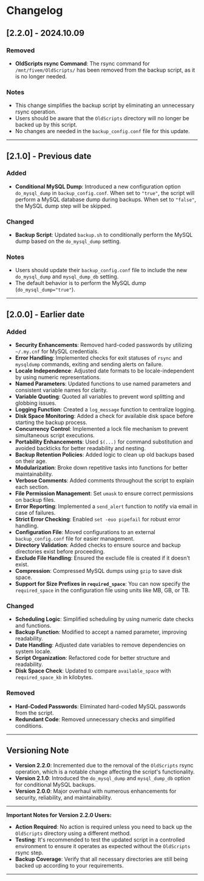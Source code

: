 # Changelog

## [2.2.0] - 2024.10.09

### Removed

- **OldScripts rsync Command**: The rsync command for `/mnt/fivem/OldScripts/` has been removed from the backup script, as it is no longer needed.

### Notes

- This change simplifies the backup script by eliminating an unnecessary rsync operation.
- Users should be aware that the `OldScripts` directory will no longer be backed up by this script.
- No changes are needed in the `backup_config.conf` file for this update.

---

## [2.1.0] - Previous date

### Added

- **Conditional MySQL Dump**: Introduced a new configuration option `do_mysql_dump` in `backup_config.conf`. When set to `"true"`, the script will perform a MySQL database dump during backups. When set to `"false"`, the MySQL dump step will be skipped.

### Changed

- **Backup Script**: Updated `backup.sh` to conditionally perform the MySQL dump based on the `do_mysql_dump` setting.

### Notes

- Users should update their `backup_config.conf` file to include the new `do_mysql_dump` and `mysql_dump_db` setting.
- The default behavior is to perform the MySQL dump (`do_mysql_dump="true"`).

---

## [2.0.0] - Earlier date

### Added

- **Security Enhancements**: Removed hard-coded passwords by utilizing `~/.my.cnf` for MySQL credentials.
- **Error Handling**: Implemented checks for exit statuses of `rsync` and `mysqldump` commands, exiting and sending alerts on failure.
- **Locale Independence**: Adjusted date formats to be locale-independent by using numeric representations.
- **Named Parameters**: Updated functions to use named parameters and consistent variable names for clarity.
- **Variable Quoting**: Quoted all variables to prevent word splitting and globbing issues.
- **Logging Function**: Created a `log_message` function to centralize logging.
- **Disk Space Monitoring**: Added a check for available disk space before starting the backup process.
- **Concurrency Control**: Implemented a lock file mechanism to prevent simultaneous script executions.
- **Portability Enhancements**: Used `$(...)` for command substitution and avoided backticks for better readability and nesting.
- **Backup Retention Policies**: Added logic to clean up old backups based on their age.
- **Modularization**: Broke down repetitive tasks into functions for better maintainability.
- **Verbose Comments**: Added comments throughout the script to explain each section.
- **File Permission Management**: Set `umask` to ensure correct permissions on backup files.
- **Error Reporting**: Implemented a `send_alert` function to notify via email in case of failures.
- **Strict Error Checking**: Enabled `set -euo pipefail` for robust error handling.
- **Configuration File**: Moved configurations to an external `backup_config.conf` file for easier management.
- **Directory Validation**: Added checks to ensure source and backup directories exist before proceeding.
- **Exclude File Handling**: Ensured the exclude file is created if it doesn't exist.
- **Compression**: Compressed MySQL dumps using `gzip` to save disk space.
- **Support for Size Prefixes in `required_space`**: You can now specify the `required_space` in the configuration file using units like MB, GB, or TB.

### Changed

- **Scheduling Logic**: Simplified scheduling by using numeric date checks and functions.
- **Backup Function**: Modified to accept a named parameter, improving readability.
- **Date Handling**: Adjusted date variables to remove dependencies on system locale.
- **Script Organization**: Refactored code for better structure and readability.
- **Disk Space Check**: Updated to compare `available_space` with `required_space_kb` in kilobytes.

### Removed

- **Hard-Coded Passwords**: Eliminated hard-coded MySQL passwords from the script.
- **Redundant Code**: Removed unnecessary checks and simplified conditions.

---

## Versioning Note

- **Version 2.2.0**: Incremented due to the removal of the `OldScripts` rsync operation, which is a notable change affecting the script's functionality.
- **Version 2.1.0**: Introduced the `do_mysql_dump` and `mysql_dump_db` option for conditional MySQL backups.
- **Version 2.0.0**: Major overhaul with numerous enhancements for security, reliability, and maintainability.

---

**Important Notes for Version 2.2.0 Users:**

- **Action Required**: No action is required unless you need to back up the `OldScripts` directory using a different method.
- **Testing**: It's recommended to test the updated script in a controlled environment to ensure it operates as expected without the `OldScripts` rsync step.
- **Backup Coverage**: Verify that all necessary directories are still being backed up according to your requirements.

---